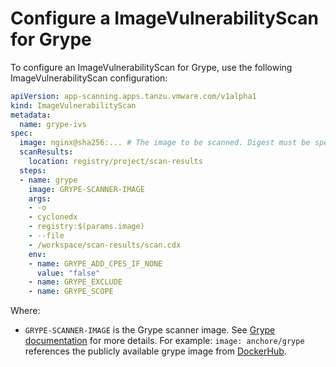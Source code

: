 # Configure a ImageVulnerabilityScan for Grype

To configure an ImageVulnerabilityScan for Grype, use the following ImageVulnerabilityScan configuration:

```yaml
apiVersion: app-scanning.apps.tanzu.vmware.com/v1alpha1
kind: ImageVulnerabilityScan
metadata:
  name: grype-ivs
spec:
  image: nginx@sha256:... # The image to be scanned. Digest must be specified.
  scanResults:
    location: registry/project/scan-results
  steps:
  - name: grype
    image: GRYPE-SCANNER-IMAGE
    args:
    - -o
    - cyclonedx
    - registry:$(params.image)
    - --file
    - /workspace/scan-results/scan.cdx
    env:
    - name: GRYPE_ADD_CPES_IF_NONE
      value: "false"
    - name: GRYPE_EXCLUDE
    - name: GRYPE_SCOPE
```

Where:
- `GRYPE-SCANNER-IMAGE` is the Grype scanner image. See [Grype documentation](https://github.com/anchore/grype#getting-started) for more details. For example: `image: anchore/grype` references the publicly available grype image from [DockerHub](https://hub.docker.com/r/anchore/grype/tags).